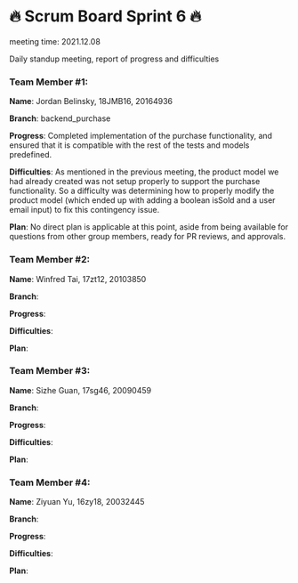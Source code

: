 # 🔥 Scrum Board Sprint 6 🔥
meeting time: 2021.12.08

Daily standup meeting, report of progress and difficulties


### Team Member #1:

**Name**:
Jordan Belinsky, 18JMB16, 20164936

**Branch**:
backend_purchase

**Progress**:
Completed implementation of the purchase functionality, and ensured that it is compatible with the rest of the tests and models predefined.

**Difficulties**:
As mentioned in the previous meeting, the product model we had already created was not setup properly to support the purchase functionality. So a difficulty was determining how to properly modify the product model (which ended up with adding a boolean isSold and a user email input) to fix this contingency issue.

**Plan**:
No direct plan is applicable at this point, aside from being available for questions from other group members, ready for PR reviews, and approvals.


### Team Member #2:

**Name**:
Winfred Tai, 17zt12, 20103850

**Branch**:


**Progress**:


**Difficulties**:


**Plan**:



### Team Member #3:

**Name**:
Sizhe Guan, 17sg46, 20090459

**Branch**:


**Progress**:


**Difficulties**:


**Plan**:



### Team Member #4:

**Name**:
Ziyuan Yu, 16zy18, 20032445

**Branch**:


**Progress**:


**Difficulties**:


**Plan**:




